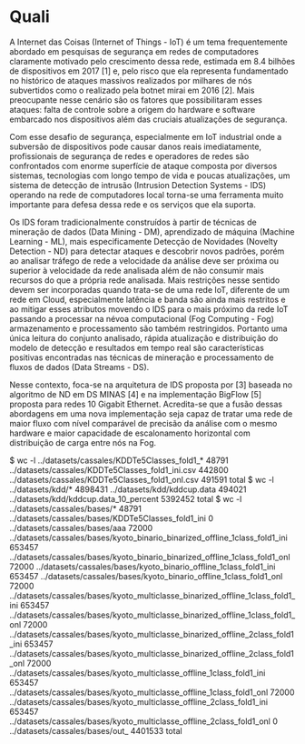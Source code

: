 # Quali

A Internet das Coisas (Internet of Things - IoT) é um tema frequentemente
abordado em pesquisas de segurança em redes de computadores claramente motivado
pelo crescimento dessa rede, estimada em 8.4 bilhões de dispositivos em 2017
[1] e, pelo risco que ela representa fundamentado no histórico de ataques
massivos realizados por milhares de nós subvertidos como o realizado pela botnet
mirai em 2016 [2]. Mais preocupante nesse cenário são os fatores que
possibilitaram esses ataques: falta de controle sobre a origem do hardware e
software embarcado nos dispositivos além das cruciais atualizações de segurança.

Com esse desafio de segurança, especialmente em IoT industrial onde a subversão
de dispositivos pode causar danos reais imediatamente, profissionais de
segurança de redes e operadores de redes são confrontados com enorme superfície
de ataque composta por diversos sistemas, tecnologias com longo tempo de vida e
poucas atualizações, um sistema de detecção de intrusão (Intrusion Detection
Systems - IDS) operando na rede de computadores local torna-se uma ferramenta
muito importante para defesa dessa rede e os serviços que ela suporta.

Os IDS foram tradicionalmente construídos à partir de técnicas de mineração de
dados (Data Mining - DM), aprendizado de máquina (Machine Learning - ML), mais
especificamente Detecção de Novidades (Novelty Detection - ND) para detectar
ataques e descobrir novos padrões, porém ao analisar tráfego de rede a
velocidade da análise deve ser próxima ou superior à velocidade da rede
analisada além de não consumir mais recursos do que a própria rede analisada.
Mais restrições nesse sentido devem ser incorporadas quando trata-se de uma rede
IoT, diferente de um rede em Cloud, especialmente latência e banda são ainda
mais restritos e ao mitigar esses atributos movendo o IDS para o mais próximo da
rede IoT passando a processar na névoa computacional (Fog Computing - Fog)
armazenamento e processamento são também restringidos. Portanto uma única
leitura do conjunto analisado, rápida atualização e distribuição do modelo de
detecção e resultados em tempo real são características positivas encontradas
nas técnicas de mineração e processamento de fluxos de dados (Data Streams -
DS).

Nesse contexto, foca-se na arquitetura de IDS proposta por [3] baseada no
algoritmo de ND em DS MINAS [4] e na implementação BigFlow [5] proposta para
redes 10 Gigabit Ethernet. Acredita-se que a fusão dessas abordagens em uma nova
implementação seja capaz de tratar uma rede de maior fluxo com nível comparável
de precisão da análise com o mesmo hardware e maior capacidade de escalonamento
horizontal com distribuição de carga entre nós na Fog.


$ wc -l ../datasets/cassales/KDDTe5Classes_fold1_*
   48791 ../datasets/cassales/KDDTe5Classes_fold1_ini.csv
  442800 ../datasets/cassales/KDDTe5Classes_fold1_onl.csv
  491591 total
$ wc -l ../datasets/kdd/*
  4898431 ../datasets/kdd/kddcup.data
   494021 ../datasets/kdd/kddcup.data_10_percent
  5392452 total
$ wc -l ../datasets/cassales/bases/*
    48791 ../datasets/cassales/bases/KDDTe5Classes_fold1_ini
        0 ../datasets/cassales/bases/aaa
    72000 ../datasets/cassales/bases/kyoto_binario_binarized_offline_1class_fold1_ini
   653457 ../datasets/cassales/bases/kyoto_binario_binarized_offline_1class_fold1_onl
    72000 ../datasets/cassales/bases/kyoto_binario_offline_1class_fold1_ini
   653457 ../datasets/cassales/bases/kyoto_binario_offline_1class_fold1_onl
    72000 ../datasets/cassales/bases/kyoto_multiclasse_binarized_offline_1class_fold1_ini
   653457 ../datasets/cassales/bases/kyoto_multiclasse_binarized_offline_1class_fold1_onl
    72000 ../datasets/cassales/bases/kyoto_multiclasse_binarized_offline_2class_fold1_ini
   653457 ../datasets/cassales/bases/kyoto_multiclasse_binarized_offline_2class_fold1_onl
    72000 ../datasets/cassales/bases/kyoto_multiclasse_offline_1class_fold1_ini
   653457 ../datasets/cassales/bases/kyoto_multiclasse_offline_1class_fold1_onl
    72000 ../datasets/cassales/bases/kyoto_multiclasse_offline_2class_fold1_ini
   653457 ../datasets/cassales/bases/kyoto_multiclasse_offline_2class_fold1_onl
        0 ../datasets/cassales/bases/out_
  4401533 total